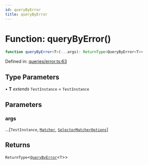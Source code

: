 ```yaml
---
id: queryByError
title: queryByError
---
```


<!-- DO NOT EDIT: this page is autogenerated from the type comments -->

# Function: queryByError()

```ts
function queryByError<T>(...args): ReturnType<QueryByError<T>>
```

Defined in: [queries/error.ts:63](https://github.com/crutchcorn/cli-testing-library/blob/main/packages/cli-testing-library/src/queries/error.ts#L63)

## Type Parameters

• **T** *extends* `TestInstance` = `TestInstance`

## Parameters

### args

...\[`TestInstance`, [`Matcher`](../../../type-aliases/matcher.md), [`SelectorMatcherOptions`](../../../interfaces/selectormatcheroptions.md)\]

## Returns

`ReturnType`\<[`QueryByError`](../type-aliases/querybyerror.md)\<`T`\>\>
